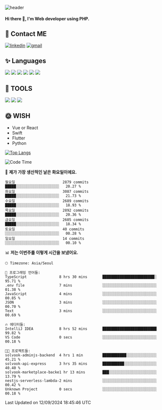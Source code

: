 ![header](https://capsule-render.vercel.app/api?type=waving&color=auto&height=300&section=header&text=Elin&fontSize=90&animation=twinkling)

#### Hi there 👋, I'm <b>Web developer</b> using PHP. ####

<!--
- 🔭 I’m currently working on Uniwill
- 🌱 I’m currently learning Vue or React or Python.
-->

<!---#### I am PHP developer --->

## 💌 Contact ME ###
[<img src='https://img.shields.io/badge/-EunjiKo-%230A66C2?style=flat-square&logo=LinkedIn&logoColor=white' alt='linkedin'>](https://www.linkedin.com/in/https://www.linkedin.com/in/eunji-ko-00a907164//)  [<img src='https://img.shields.io/badge/-einee214%40gmail.com-%23EA4335?style=flat-square&logo=Gmail&logoColor=white' alt='gmail'>](einee214@gmail.com)  


## ✨ Languages
<img src='https://img.shields.io/badge/-PHP-%23777BB4?style=for-the-badge&logo=PHP&logoColor=white'> <img src='https://img.shields.io/badge/-Laravel-%23FF2D20?style=for-the-badge&logo=Laravel&logoColor=white'> <img src='https://img.shields.io/badge/Jquery-%230769AD?style=for-the-badge&logo=Jquery&logoColor=white'> <img src='https://img.shields.io/badge/CSS3-%231572B6?style=for-the-badge&logo=CSS3&logoColor=white'> <img src='https://img.shields.io/badge/Bootstrap-%237952B3?style=for-the-badge&logo=Bootstrap&logoColor=white' > <img src='https://img.shields.io/badge/MySQL-%234479A1?style=for-the-badge&logo=MySQL&logoColor=white' >

## 🌷 TOOLS
<img src='https://img.shields.io/badge/PHPSTORM-%23000000?style=for-the-badge&logo=PhpStorm&logoColor=white' > <img src='https://img.shields.io/badge/GitLab-%23FCA121?style=for-the-badge&logo=GitLab&logoColor=white' > <img src='https://img.shields.io/badge/GitHub-%23181717?style=for-the-badge&logo=GitHub&logoColor=white'>


## 🌞 WISH
- Vue or React
- Swift
- Flutter
- Python


[![Top Langs](https://github-readme-stats.vercel.app/api/top-langs/?username=ein214&layout=compact)](https://github.com/anuraghazra/github-readme-stats)

<!--START_SECTION:waka-->
![Code Time](http://img.shields.io/badge/Code%20Time-3%2C760%20hrs%2046%20mins-blue)

📅 **제가 가장 생산적인 날은 화요일이에요.** 

```text
월요일                      2879 commits        █████░░░░░░░░░░░░░░░░░░░░   20.27 % 
화요일                      3087 commits        █████░░░░░░░░░░░░░░░░░░░░   21.73 % 
수요일                      2689 commits        █████░░░░░░░░░░░░░░░░░░░░   18.93 % 
목요일                      2892 commits        █████░░░░░░░░░░░░░░░░░░░░   20.36 % 
금요일                      2605 commits        █████░░░░░░░░░░░░░░░░░░░░   18.34 % 
토요일                      40 commits          ░░░░░░░░░░░░░░░░░░░░░░░░░   00.28 % 
일요일                      14 commits          ░░░░░░░░░░░░░░░░░░░░░░░░░   00.10 % 
```


📊 **저는 이번주를 이렇게 시간을 보냈어요.** 

```text
🕑︎ Timezone: Asia/Seoul

💬 프로그래밍 언어들: 
TypeScript               8 hrs 30 mins       ████████████████████████░   95.71 % 
.env file                7 mins              ░░░░░░░░░░░░░░░░░░░░░░░░░   01.38 % 
JavaScript               4 mins              ░░░░░░░░░░░░░░░░░░░░░░░░░   00.85 % 
JSON                     3 mins              ░░░░░░░░░░░░░░░░░░░░░░░░░   00.70 % 
Text                     3 mins              ░░░░░░░░░░░░░░░░░░░░░░░░░   00.69 % 

🔥 에디터들: 
IntelliJ IDEA            8 hrs 52 mins       █████████████████████████   99.82 % 
VS Code                  0 secs              ░░░░░░░░░░░░░░░░░░░░░░░░░   00.18 % 

🐱‍💻 프로젝트들: 
solvook-adminjs-backend  4 hrs 1 min         ███████████░░░░░░░░░░░░░░   45.21 % 
solvook-api-express      3 hrs 35 mins       ██████████░░░░░░░░░░░░░░░   40.40 % 
solvook-marketplace-backe1 hr 13 mins        ███░░░░░░░░░░░░░░░░░░░░░░   13.79 % 
nestjs-serverless-lambda-2 mins              ░░░░░░░░░░░░░░░░░░░░░░░░░   00.42 % 
Unknown Project          0 secs              ░░░░░░░░░░░░░░░░░░░░░░░░░   00.18 % 
```


 Last Updated on 12/09/2024 18:45:46 UTC
<!--END_SECTION:waka-->

<!---![GitHub stats](https://github-readme-stats.vercel.app/api?username=ein214&show_icons=true&theme=dracula)  --->




